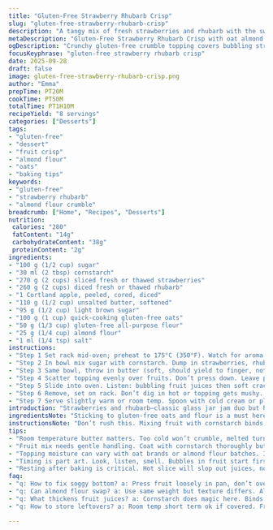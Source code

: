 ```yaml
---
title: "Gluten-Free Strawberry Rhubarb Crisp"
slug: "gluten-free-strawberry-rhubarb-crisp"
description: "A tangy mix of fresh strawberries and rhubarb with the sweet bite of Cortland apple, topped with a crunchy gluten-free oat and almond crumble. No gluten, eggs, nuts, or lactose here. Slightly less sugar for balance. Substitutes almond flour for some of the gluten-free flour—adds a nutty note without nuts. Baking until bubbling fruit signals finish; crust golden but not burnt. Serve warm or room temp once the sugars settle. No fancy equipment needed, just a sturdy 8-inch square pan and intuition for doneness. A bit of extra baking time if the fruit is frozen or juicy. A reliable crumb topping, not too wet or dry, with an almost sandy texture when mixed."
metaDescription: "Gluten-Free Strawberry Rhubarb Crisp with oat almond crumble. Tangy fruit mix, brown sugar depth, golden crust, resting for set juices, subtle nutty notes."
ogDescription: "Crunchy gluten-free crumble topping covers bubbling strawberries rhubarb mix. Wait rest, get texture, warm serve with cream or yogurt, subtle almond flavor pops."
focusKeyphrase: "gluten-free strawberry rhubarb crisp"
date: 2025-09-28
draft: false
image: gluten-free-strawberry-rhubarb-crisp.png
author: "Emma"
prepTime: PT20M
cookTime: PT50M
totalTime: PT1H10M
recipeYield: "8 servings"
categories: ["Desserts"]
tags:
- "gluten-free"
- "dessert"
- "fruit crisp"
- "almond flour"
- "oats"
- "baking tips"
keywords:
- "gluten-free"
- "strawberry rhubarb"
- "almond flour crumble"
breadcrumb: ["Home", "Recipes", "Desserts"]
nutrition: 
 calories: "280"
 fatContent: "14g"
 carbohydrateContent: "38g"
 proteinContent: "2g"
ingredients:
- "100 g (1/2 cup) sugar"
- "30 ml (2 tbsp) cornstarch"
- "270 g (2 cups) sliced fresh or thawed strawberries"
- "260 g (2 cups) diced fresh or thawed rhubarb"
- "1 Cortland apple, peeled, cored, diced"
- "110 g (1/2 cup) unsalted butter, softened"
- "95 g (1/2 cup) light brown sugar"
- "100 g (1 cup) quick-cooking gluten-free oats"
- "50 g (1/3 cup) gluten-free all-purpose flour"
- "25 g (1/4 cup) almond flour"
- "1 ml (1/4 tsp) salt"
instructions:
- "Step 1 Set rack mid-oven; preheat to 175°C (350°F). Watch for aroma change when warm enough."
- "Step 2 In bowl mix sugar with cornstarch. Dump in strawberries, rhubarb, apple cubes. Stir lightly; fruit coated and just mixed, no bruising. Spread evenly in 20 cm (8 inch) square pan; edges crisp better if not packed tight."
- "Step 3 Same bowl, throw in butter (soft, should yield to finger, not melt), brown sugar, oats, gluten-free flour, almond flour, salt. Rub together until mixture clumps under finger pressure. No dry pockets; some larger crumbs ok."
- "Step 4 Scatter topping evenly over fruits. Don’t press down. Leave porous; steam escapes here. If topping looks too wet, add a spoonful more oats or almond flour."
- "Step 5 Slide into oven. Listen: bubbling fruit juices then soft crackle of topping. After 45 to 50 minutes, check color. Golden edge with slightly darker almonds hints done."
- "Step 6 Remove, set on rack. Don’t dig in hot or topping gets mushy. One hour rest lets juices thicken and flavors marry. Fruit should still hold shape, not marmalade."
- "Step 7 Serve slightly warm or room temp. Spoon with cold cream or plant-based yogurt for contrast. If fruit seems dry after cooling, a quick reheat; it wakes juices right up."
introduction: "Strawberries and rhubarb—classic glass jar jam duo but here with a gluten-free twist. A crisp topping that isn’t just flour and butter smashed together. I swapped some flour with almond flour to add subtle nuttiness without bulk or risk of nuts for allergy-conscious cooks. Brown sugar over plain white for caramel notes; gives crumbs depth. Tossed in Cortland apple for texture and natural pectin to help thicken juices. Keep an ear on bubbling fruit and eye on golden topping. Wait for it to cool before serving, so no lava-style burns or sloppy slices. Texture and balance depend on gentle handling at each stage. The best part? No gluten, no fuss, some early winter memories saved in every bite. Makes 8 servings but watch—they disappear fast."
ingredientsNote: "Sticking to gluten-free oats and flour is a must here; swap with certified gluten-free blends only. Regular oats won’t work unless labeled gluten-free because of cross-contact. Cornstarch thickens fruit juices without clouding color or adding flavor—a secret weapon for crisp topping lovers. Butter at room temperature, not melted—that’s non negotiable; melts messily and turns topping soggy. Using almond flour here instead of one-third gluten-free flour adds subtle richness and bite. Brown sugar adds molasses depth; avoid dark brown sugar which can overpower. If apple isn’t on hand, substitute with firm pear or quince for mild acidity and similar pectin. Should any step feel sticky or dry, adjust oats or butter incrementally for best crumble consistency."
instructionsNote: "Don’t rush this. Mixing fruit with cornstarch binds juices for a clean slicing experience; less runoff, less mess. Press fruit loosely in pan to allow steam, preventing sogginess. Making the topping by hand feels best—mix until just moistened and clumpy under pressure but still crumbly. Overworked dough becomes dense and ruins texture. Scatter topping gently; press only slightly if it seems loose, but a loose topping crisps better. Baking times vary by oven and fruit moisture; seek bubbling fruit and golden crisp edges as signs done. Resting the crisp is critical—cut too soon and you lose structure and texture. Good crisp topping should crackle faintly when touched. Reheating intensifies aromas—smells like a bakery’s corner in spring."
tips:
- "Room temperature butter matters. Too cold won’t crumble, melted turns topping mushy. Rub just until clumpy—should hold but crumble easily when pressed. Avoid overmixing; dense topping kills crisp feel."
- "Fruit mix needs gentle handling. Coat with cornstarch thoroughly but don’t bruise berries or mash apple. Spread loosely in pan; tight packing traps steam, soggy bottom guaranteed. Edges cook faster when fruit not compact."
- "Topping moisture can vary with oat brands or almond flour batches. If mix feels wet, add more oats or almond flour one spoon at a time. Crumble texture matters; sandy but clumpy gives that crackle when baked."
- "Timing is part art. Look, listen, smell. Bubbles in fruit start first, then faint crackle from topping emerges. Golden edges with darker almond bits signal done. Oven temps shift; rely on sensory clues, not just clock."
- "Resting after baking is critical. Hot slice will slop out juices, no shape. One hour cool lets thickening juice, flavors settle. Serve warm or room temp. Reheat short if fruit dries; aroma wakes back quickly."
faq:
- "q: How to fix soggy bottom? a: Press fruit loosely in pan, don’t overpack; steam vents better this way. Make topping not too wet. Butter temp affects crumb. Bake until edges golden for crisp notes."
- "q: Can almond flour swap? a: Use same weight but texture differs. Almond adds richness without nuts risk; gluten-free flour keeps structure. Too much almond flour makes topping oily or dense. Balance needed."
- "q: What thickens fruit juices? a: Cornstarch does magic here. Binds juices so when baked, slicing stays clean. No cloudiness or flavor taken. Tapioca or arrowroot could work but might change texture a bit."
- "q: How to store leftovers? a: Room temp short term ok if covered. Fridge better for longer; crisp topping softens but reheats well. Freeze individual portions if needed. Defrost before reheating gently to keep crumble crisp."

---
```

